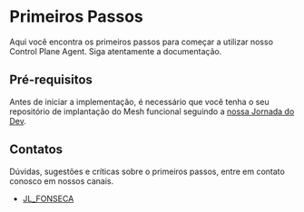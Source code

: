 # Primeiros Passos
Aqui você encontra os primeiros passos para começar a utilizar nosso Control Plane Agent. Siga atentamente a documentação.

## Pré-requisitos
Antes de iniciar a implementação, é necessário que você tenha o seu repositório de implantação do Mesh funcional seguindo a [nossa Jornada do Dev](#).



## Contatos
Dúvidas, sugestões e críticas sobre o primeiros passos, entre em contato conosco em nossos canais.
 - [JL_FONSECA](luis.engcomp@gmail.com)